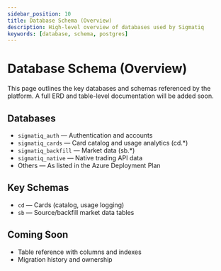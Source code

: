 ```yaml
---
sidebar_position: 10
title: Database Schema (Overview)
description: High-level overview of databases used by Sigmatiq
keywords: [database, schema, postgres]
---
```


# Database Schema (Overview)

This page outlines the key databases and schemas referenced by the platform. A full ERD and table-level documentation will be added soon.

## Databases

- `sigmatiq_auth` — Authentication and accounts
- `sigmatiq_cards` — Card catalog and usage analytics (cd.*)
- `sigmatiq_backfill` — Market data (sb.*)
- `sigmatiq_native` — Native trading API data
- Others — As listed in the Azure Deployment Plan

## Key Schemas

- `cd` — Cards (catalog, usage logging)
- `sb` — Source/backfill market data tables

## Coming Soon

- Table reference with columns and indexes
- Migration history and ownership


